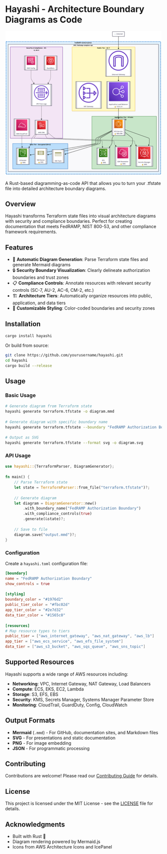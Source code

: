 # Hayashi - Architecture Boundary Diagrams as Code

![](./diagram.png)

A Rust-based diagramming-as-code API that allows you to turn your .tfstate file into detailed architecture boundary diagrams.

## Overview

Hayashi transforms Terraform state files into visual architecture diagrams with security and compliance boundaries. Perfect for creating documentation that meets FedRAMP, NIST 800-53, and other compliance framework requirements.

## Features

- 🔄 **Automatic Diagram Generation**: Parse Terraform state files and generate Mermaid diagrams
- 🔒 **Security Boundary Visualization**: Clearly delineate authorization boundaries and trust zones
- 📋 **Compliance Controls**: Annotate resources with relevant security controls (SC-7, AU-2, AC-6, CM-2, etc.)
- 🏗️ **Architecture Tiers**: Automatically organize resources into public, application, and data tiers
- 🎨 **Customizable Styling**: Color-coded boundaries and security zones

## Installation

```bash
cargo install hayashi
```

Or build from source:

```bash
git clone https://github.com/yourusername/hayashi.git
cd hayashi
cargo build --release
```

## Usage

### Basic Usage

```bash
# Generate diagram from Terraform state
hayashi generate terraform.tfstate -o diagram.mmd

# Generate diagram with specific boundary name
hayashi generate terraform.tfstate --boundary "FedRAMP Authorization Boundary" -o diagram.mmd

# Output as SVG
hayashi generate terraform.tfstate --format svg -o diagram.svg
```

### API Usage

```rust
use hayashi::{TerraformParser, DiagramGenerator};

fn main() {
    // Parse Terraform state
    let state = TerraformParser::from_file("terraform.tfstate")?;

    // Generate diagram
    let diagram = DiagramGenerator::new()
        .with_boundary_name("FedRAMP Authorization Boundary")
        .with_compliance_controls(true)
        .generate(&state)?;

    // Save to file
    diagram.save("output.mmd")?;
}
```

### Configuration

Create a `hayashi.toml` configuration file:

```toml
[boundary]
name = "FedRAMP Authorization Boundary"
show_controls = true

[styling]
boundary_color = "#1976d2"
public_tier_color = "#fbc02d"
app_tier_color = "#2e7d32"
data_tier_color = "#1565c0"

[resources]
# Map resource types to tiers
public_tier = ["aws_internet_gateway", "aws_nat_gateway", "aws_lb"]
app_tier = ["aws_ecs_service", "aws_efs_file_system"]
data_tier = ["aws_s3_bucket", "aws_sqs_queue", "aws_sns_topic"]
```

## Supported Resources

Hayashi supports a wide range of AWS resources including:

- **Networking**: VPC, Internet Gateway, NAT Gateway, Load Balancers
- **Compute**: ECS, EKS, EC2, Lambda
- **Storage**: S3, EFS, EBS
- **Security**: KMS, Secrets Manager, Systems Manager Parameter Store
- **Monitoring**: CloudTrail, GuardDuty, Config, CloudWatch

## Output Formats

- **Mermaid** (`.mmd`) - For GitHub, documentation sites, and Markdown files
- **SVG** - For presentations and static documentation
- **PNG** - For image embedding
- **JSON** - For programmatic processing

## Contributing

Contributions are welcome! Please read our [Contributing Guide](CONTRIBUTING.md) for details.

## License

This project is licensed under the MIT License - see the [LICENSE](LICENSE) file for details.

## Acknowledgments

- Built with Rust 🦀
- Diagram rendering powered by Mermaid.js
- Icons from AWS Architecture Icons and IcePanel
